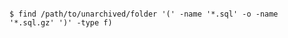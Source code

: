 <!-- usedin: [ _includes/_inlines/AddOns/common/database-backups/database-backups_mysql.md] -->

```

$ find /path/to/unarchived/folder '(' -name '*.sql' -o -name '*.sql.gz' ')' -type f) 

```
